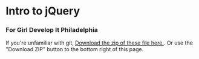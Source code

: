 # Intro to jQuery
### For Girl Develop It Philadelphia

If you're unfamiliar with git, [Download the zip of these file here.](https://github.com/TNBWorkshop/jquery_101/archive/master.zip). Or use the "Download ZIP" button to the bottom right of this page.